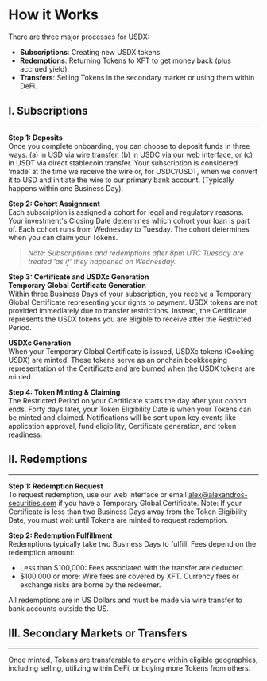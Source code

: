 # How it Works

There are three major processes for USDX:

- **Subscriptions**: Creating new USDX tokens.
- **Redemptions**: Returning Tokens to XFT to get money back (plus accrued yield).
- **Transfers**: Selling Tokens in the secondary market or using them within DeFi.

## I. Subscriptions

---

**Step 1: Deposits**  
Once you complete onboarding, you can choose to deposit funds in three ways: (a) in USD via wire transfer, (b) in USDC via our web interface, or (c) in USDT via direct stablecoin transfer. Your subscription is considered ‘made’ at the time we receive the wire or, for USDC/USDT, when we convert it to USD and initiate the wire to our primary bank account. (Typically happens within one Business Day).

**Step 2: Cohort Assignment**  
Each subscription is assigned a cohort for legal and regulatory reasons. Your investment's Closing Date determines which cohort your loan is part of. Each cohort runs from Wednesday to Tuesday. The cohort determines when you can claim your Tokens.

> *Note: Subscriptions and redemptions after 8pm UTC Tuesday are treated ‘as if’ they happened on Wednesday.*

**Step 3: Certificate and USDXc Generation**  
**Temporary Global Certificate Generation**  
Within three Business Days of your subscription, you receive a Temporary Global Certificate representing your rights to payment. USDX tokens are not provided immediately due to transfer restrictions. Instead, the Certificate represents the USDX tokens you are eligible to receive after the Restricted Period.

**USDXc Generation**  
When your Temporary Global Certificate is issued, USDXc tokens (Cooking USDX) are minted. These tokens serve as an onchain bookkeeping representation of the Certificate and are burned when the USDX tokens are minted.

**Step 4: Token Minting & Claiming**  
The Restricted Period on your Certificate starts the day after your cohort ends. Forty days later, your Token Eligibility Date is when your Tokens can be minted and claimed. Notifications will be sent upon key events like application approval, fund eligibility, Certificate generation, and token readiness.

## II. Redemptions

---

**Step 1: Redemption Request**  
To request redemption, use our web interface or email alex@alexandros-securities.com if you have a Temporary Global Certificate. Note: If your Certificate is less than two Business Days away from the Token Eligibility Date, you must wait until Tokens are minted to request redemption.

**Step 2: Redemption Fulfillment**  
Redemptions typically take two Business Days to fulfill. Fees depend on the redemption amount:
- Less than $100,000: Fees associated with the transfer are deducted.
- $100,000 or more: Wire fees are covered by XFT. Currency fees or exchange risks are borne by the redeemer.

All redemptions are in US Dollars and must be made via wire transfer to bank accounts outside the US.

## III. Secondary Markets or Transfers

---

Once minted, Tokens are transferable to anyone within eligible geographies, including selling, utilizing within DeFi, or buying more Tokens from others.
